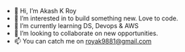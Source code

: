 - 👋 Hi, I’m Akash K Roy
- 👀 I’m interested in to build something new. Love to code.
- 🌱 I’m currently learning DS, Devops & AWS
- 💞️ I’m looking to collaborate on new opportunities. 
- 📫 You can catch me on royak9881@gmail.com

<!---
Royak98/Royak98 is a ✨ special ✨ repository because its `README.md` (this file) appears on your GitHub profile.
You can click the Preview link to take a look at your changes.
--->
